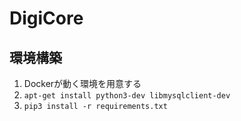 # DigiCore

## 環境構築

1. Dockerが動く環境を用意する
2. `apt-get install python3-dev libmysqlclient-dev`  
3. `pip3 install -r requirements.txt`